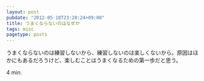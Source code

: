 ```yaml
---
layout: post
pubdate: "2012-05-18T23:28:24+09:00"
title: うまくならないのはなぜか
tags: misc
pagetype: posts
---
```

うまくならないのは練習しないから、練習しないのは楽しくないから。原因はほかにもあるだろうけど、楽しむことはうまくなるための第一歩だと思う。

4 min.
